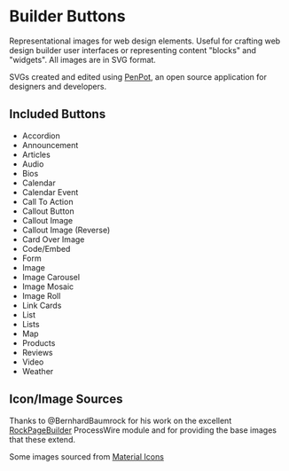 # Builder Buttons

Representational images for web design elements. Useful for crafting web design builder user interfaces or representing content "blocks" and "widgets". All images are in SVG format.

SVGs created and edited using [PenPot](https://penpot.app/), an open source application for designers and developers.

## Included Buttons

- Accordion
- Announcement
- Articles
- Audio
- Bios
- Calendar
- Calendar Event
- Call To Action
- Callout Button
- Callout Image
- Callout Image (Reverse)
- Card Over Image
- Code/Embed
- Form
- Image
- Image Carousel
- Image Mosaic
- Image Roll
- Link Cards
- List
- Lists
- Map
- Products
- Reviews
- Video
- Weather

## Icon/Image Sources

Thanks to @BernhardBaumrock for his work on the excellent [RockPageBuilder](https://www.baumrock.com/en/processwire/modules/rockpagebuilder/) ProcessWire module and for providing the base images that these extend.

Some images sourced from [Material Icons](https://fonts.google.com/icons)